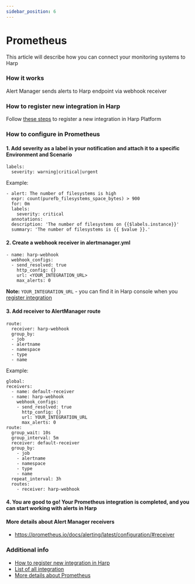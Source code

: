 ```yaml
---
sidebar_position: 6
---
```


# Prometheus

This article will describe how you can connect your monitoring systems to Harp

### How it works

Alert Manager sends alerts to Harp endpoint via webhook receiver

### How to register new integration in Harp

Follow [these steps](../integration.md) to register a new integration in Harp Platform

### How to configure in Prometheus

#### 1. Add severity as a label in your notification and attach it to a specific Environment and Scenario

```
labels:
  severity: warning|critical|urgent
```

Example:

```
- alert: The number of filesystems is high
  expr: count(purefb_filesystems_space_bytes) > 900
  for: 0m
  labels:
    severity: critical
  annotations:
  description: 'The number of filesystems on {{$labels.instance}}'
  summary: 'The number of filesystems is {{ $value }}.'
```

#### 2. Create a webhook receiver in alertmanager.yml

```
- name: harp-webhook
  webhook_configs:
  - send_resolved: true
    http_config: {}
    url: <YOUR_INTEGRATION_URL>
    max_alerts: 0
```

**Note:** `YOUR_INTEGRATION_URL` - you can find it in Harp console when you [register integration](../integration#how-to-find-url-for-integration)

#### 3. Add receiver to AlertManager route

```
route:
  receiver: harp-webhook
  group_by:
  - job
  - alertname
  - namespace
  - type
  - name
```

Example:
```
global:
receivers:
  - name: default-receiver
  - name: harp-webhook
    webhook_configs:
    - send_resolved: true
      http_config: {}
      url: YOUR_INTEGRATION_URL
      max_alerts: 0
route:
  group_wait: 10s
  group_interval: 5m
  receiver: default-receiver
  group_by:
    - job
    - alertname
    - namespace
    - type
    - name
  repeat_interval: 3h
  routes: 
    - receiver: harp-webhook
```

#### 4. You are good to go! Your Prometheus integration is completed, and you can start working with alerts in Harp

#### More details about Alert Manager receivers

- https://prometheus.io/docs/alerting/latest/configuration/#receiver

### Additional info
- [How to register new integration in Harp](../integration.md)
- [List of all integration](../category/incoming-integrations)
- [More details about Prometheus](https://prometheus.io/)